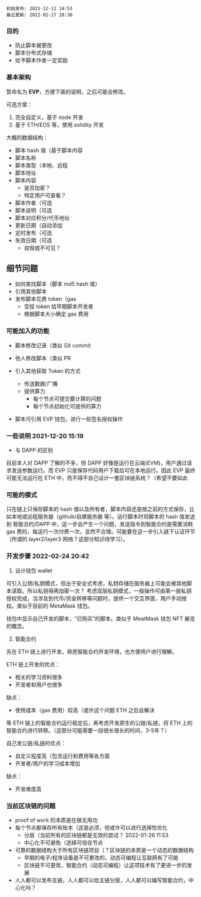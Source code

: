 ```
初始发布: 2021-12-11 14:53
最近更新: 2022-02-27 20:30
```

### 目的

- 防止脚本被更改
- 脚本分布式存储
- 给予脚本作者一定奖励

### 基本架构

暂命名为 **EVP**，方便下面的说明，之后可能会修改。

可选方案：

1. 完全自定义，基于 node 开发
2. 基于 ETH/EOS 等，使用 solidity 开发

大概的数据结构：

- 脚本 hash 值（基于脚本内容
- 脚本名称
- 脚本类型（本地、远程
- 脚本地址
- 脚本内容
  - 是否加密？
  - 特定用户可查看？
- 脚本作者（可选
- 脚本说明（可选
- 脚本对应积分/代币地址
- 更新日期（自动添加
- 定时发布（可选
- 失效日期（可选
  - 自毁或不可见？

## 细节问题

- 如何查找脚本（脚本 md5 hash 值）
- 引用其他脚本
- 发布脚本花费 token（gas
  - 空投 token 给早期脚本开发者
  - 根据脚本大小确定 gas 费用

### 可能加入的功能

- 脚本修改记录（类似 Git commit
- 他人修改脚本（类似 PR
- 引入其他获取 Token 的方式
  - 传送数据/广播
  - 提供算力
    - 每个节点可提交要计算的问题
    - 每个节点初始化可提供的算力

- 脚本可引用 EVP 钱包，进行一些签名授权操作

### 一些说明 2021-12-20 15:19

- 与 DAPP 的区别

目前本人对 DAPP 了解的不多，但 DAPP 好像是运行在云端(EVM)，用户通过请求发送参数运行。而 EVP 只是保存代码用户下载后可在本地运行。因此 EVP 最终可能无法运行在 ETH 中，而不得不自己设计一套区块链系统？（希望不要如此

### 可能的模式

只在链上只保存脚本的 hash 值以及所有者，脚本内容还是按之前的方式保存，比如本地或远程服务器（github/自建服务器 等）。运行脚本时将脚本的 hash 值发送到 智能合约/DAPP 中，这一步会产生一个问题，发送指令到智能合约是需要消耗 gas 费的，每运行一次付费一次，显然不合理。可能要在这一步引入链下认证环节（所谓的 layer2/layer3 网络？这部分知识待学习）。

### 开发步骤 2022-02-24 20:42

1. 设计钱包 wallet

可引入公钥/私钥模式，但出于安全式考虑，私钥存储在服务器上可能会被其他脚本读取，所以私钥得再加密一次？
考虑双层私钥模式，一般操作可由第一层私钥授权完成，当涉及到代币/资金转移等问题时，提供一个交互界面，用户手动授权。类似于目前的 MetaMask 钱包。

钱包中显示自己开发的脚本，“已购买”的脚本。类似于 MeatMask 钱包 NFT 展览的概念。

2. 智能合约

先在 ETH 链上进行开发，熟悉智能合约开发环境，也方便用户进行理解。

ETH 链上开发的优点：

- 相关的学习资料很多
- 开发者和用户也很多

缺点：

- 使用成本（gas 费用）较高（或许这个问题 ETH 之后会解决

等 ETH 链上的智能合约运行稳定后，再考虑开发原生的公链/私链，将 ETH 上的智能合约进行转移。（这部分可能需要一段很长很长的时间，3-5年？）

自己发公链/私链的优点：

- 自定义程度高（包含运行和费用等各方面
- 开发者/用户的学习成本增加

缺点：

- 开发难度高

### 当前区块链的问题

- proof of work 的本质是在做无用功
- 每个节点都保存所有账本（这是必须，但或许可以进行选择性优化
  - 分层（当前所有的区块链都是无效的尝试？ 2022-01-26 11:53
  - 中心化不可避免（选择可信任节点
- 可靠的数据结构大于所有区块链项目（？区块链的本质是一个动态的数据结构
  - 早期的电子/程序设备是不可更改的，动态可编程让互联网有了可能
  - 区块链不可更改，智能合约（动态可编程）让这项技术有了更进一步的发展
- 人人都可以发布主链，人人都可以给主链分层，人人都可以编写智能合约，中心化吗？